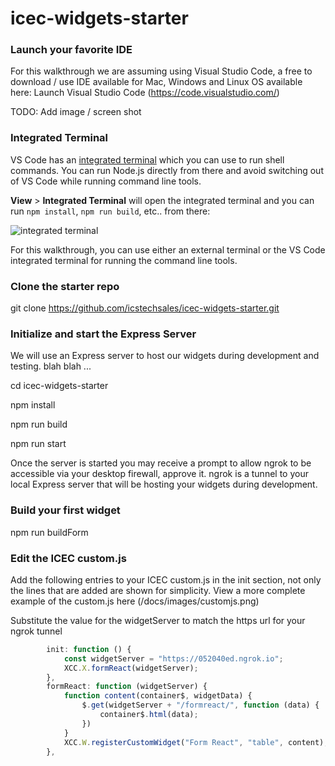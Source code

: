 # icec-widgets-starter

### Launch your favorite IDE 
For this walkthrough we are assuming using Visual Studio Code, a free to download / use IDE available for Mac, Windows and Linux OS available here: Launch Visual Studio Code (https://code.visualstudio.com/)

TODO: Add image / screen shot

### Integrated Terminal

VS Code has an [integrated terminal](https://github.com/Microsoft/vscode-docs/blob/master/docs/editor/integrated-terminal.md) which you can use to run shell commands. You can run Node.js directly from there and avoid switching out of VS Code while running command line tools.

**View** > **Integrated Terminal** will open the integrated terminal and you can run `npm install`, `npm run build`, etc.. from there:

![integrated terminal](https://github.com/Microsoft/vscode-docs/blob/master/docs/nodejs/images/nodejs/integrated-terminal.png)

For this walkthrough, you can use either an external terminal or the VS Code integrated terminal for running the command line tools.

### Clone the starter repo

git clone https://github.com/icstechsales/icec-widgets-starter.git

### Initialize and start the Express Server

We will use an Express server to host our widgets during development and testing.  blah blah ...

cd icec-widgets-starter

npm install

npm run build

npm run start

Once the server is started you may receive a prompt to allow ngrok to be accessible via your desktop firewall, approve it. ngrok is a tunnel to your local Express server that will be hosting your widgets during development. 

### Build your first widget

npm run buildForm


### Edit the ICEC custom.js

Add the following entries to your ICEC custom.js in the init section, not only the lines that are added are shown for simplicity. View a more complete example of the custom.js here (/docs/images/customjs.png)

Substitute the value for the widgetServer to match the https url for your ngrok tunnel

```js
		init: function () {
            const widgetServer = "https://052040ed.ngrok.io";
            XCC.X.formReact(widgetServer);
		},
		formReact: function (widgetServer) {
			function content(container$, widgetData) {
				$.get(widgetServer + "/formreact/", function (data) {
					container$.html(data);
				})
			}
			XCC.W.registerCustomWidget("Form React", "table", content);
		},
```

